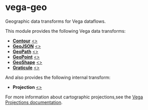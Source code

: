 # vega-geo

Geographic data transforms for Vega dataflows.

This module provides the following Vega data transforms:

- [**Contour**](https://vega.github.io/vega/docs/transforms/contour/) [&lt;&gt;](https://github.com/vega/vega-geo/blob/master/src/Contour.js "Source")
- [**GeoJSON**](https://vega.github.io/vega/docs/transforms/geojson/) [&lt;&gt;](https://github.com/vega/vega-geo/blob/master/src/GeoJSON.js "Source")
- [**GeoPath**](https://vega.github.io/vega/docs/transforms/geopath/) [&lt;&gt;](https://github.com/vega/vega-geo/blob/master/src/GeoPath.js "Source")
- [**GeoPoint**](https://vega.github.io/vega/docs/transforms/geopoint/) [&lt;&gt;](https://github.com/vega/vega-geo/blob/master/src/GeoPoint.js "Source")
- [**GeoShape**](https://vega.github.io/vega/docs/transforms/geoshape/) [&lt;&gt;](https://github.com/vega/vega-geo/blob/master/src/GeoShape.js "Source")
- [**Graticule**](https://vega.github.io/vega/docs/transforms/graticule/) [&lt;&gt;](https://github.com/vega/vega-geo/blob/master/src/Graticule.js "Source")

And also provides the following internal transform:

- **Projection** [&lt;&gt;](https://github.com/vega/vega-geo/blob/master/src/Projection.js "Source")

For more information about cartographic projections,see the
[Vega Projections documentation](https://vega.github.io/vega/docs/projections/).
